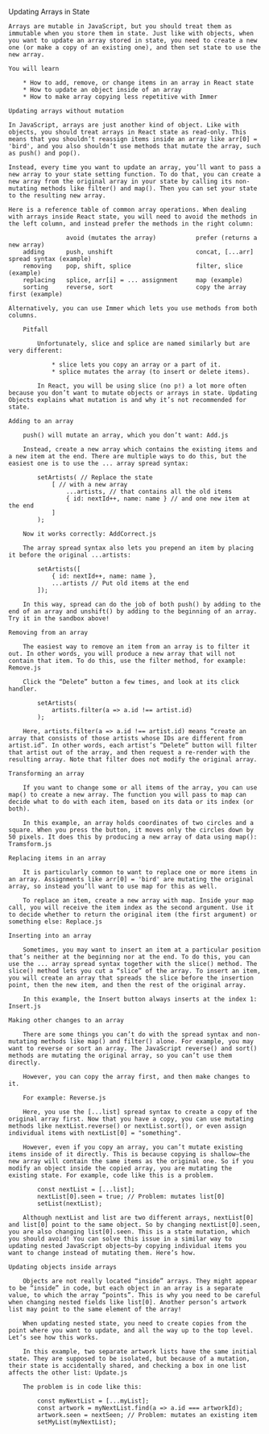 Updating Arrays in State

    Arrays are mutable in JavaScript, but you should treat them as immutable when you store them in state. Just like with objects, when you want to update an array stored in state, you need to create a new one (or make a copy of an existing one), and then set state to use the new array.

    You will learn

        * How to add, remove, or change items in an array in React state
        * How to update an object inside of an array
        * How to make array copying less repetitive with Immer

    Updating arrays without mutation

    In JavaScript, arrays are just another kind of object. Like with objects, you should treat arrays in React state as read-only. This means that you shouldn’t reassign items inside an array like arr[0] = 'bird', and you also shouldn’t use methods that mutate the array, such as push() and pop().

    Instead, every time you want to update an array, you’ll want to pass a new array to your state setting function. To do that, you can create a new array from the original array in your state by calling its non-mutating methods like filter() and map(). Then you can set your state to the resulting new array.

    Here is a reference table of common array operations. When dealing with arrays inside React state, you will need to avoid the methods in the left column, and instead prefer the methods in the right column:

                    avoid (mutates the array)	        prefer (returns a new array)
        adding	    push, unshift	                    concat, [...arr] spread syntax (example)
        removing	pop, shift, splice	                filter, slice (example)
        replacing	splice, arr[i] = ... assignment	    map (example)
        sorting	    reverse, sort	                    copy the array first (example)

    Alternatively, you can use Immer which lets you use methods from both columns.

        Pitfall

            Unfortunately, slice and splice are named similarly but are very different:

                * slice lets you copy an array or a part of it.
                * splice mutates the array (to insert or delete items).

            In React, you will be using slice (no p!) a lot more often because you don’t want to mutate objects or arrays in state. Updating Objects explains what mutation is and why it’s not recommended for state.

    Adding to an array

        push() will mutate an array, which you don’t want: Add.js

        Instead, create a new array which contains the existing items and a new item at the end. There are multiple ways to do this, but the easiest one is to use the ... array spread syntax:

            setArtists( // Replace the state
                [ // with a new array
                    ...artists, // that contains all the old items
                    { id: nextId++, name: name } // and one new item at the end
                ]
            );

        Now it works correctly: AddCorrect.js

        The array spread syntax also lets you prepend an item by placing it before the original ...artists:

            setArtists([
                { id: nextId++, name: name },
                ...artists // Put old items at the end
            ]);

        In this way, spread can do the job of both push() by adding to the end of an array and unshift() by adding to the beginning of an array. Try it in the sandbox above!

    Removing from an array

        The easiest way to remove an item from an array is to filter it out. In other words, you will produce a new array that will not contain that item. To do this, use the filter method, for example: Remove.js

        Click the “Delete” button a few times, and look at its click handler.

            setArtists(
                artists.filter(a => a.id !== artist.id)
            );

        Here, artists.filter(a => a.id !== artist.id) means “create an array that consists of those artists whose IDs are different from artist.id”. In other words, each artist’s “Delete” button will filter that artist out of the array, and then request a re-render with the resulting array. Note that filter does not modify the original array.

    Transforming an array

        If you want to change some or all items of the array, you can use map() to create a new array. The function you will pass to map can decide what to do with each item, based on its data or its index (or both).

        In this example, an array holds coordinates of two circles and a square. When you press the button, it moves only the circles down by 50 pixels. It does this by producing a new array of data using map(): Tramsform.js

    Replacing items in an array

        It is particularly common to want to replace one or more items in an array. Assignments like arr[0] = 'bird' are mutating the original array, so instead you’ll want to use map for this as well.

        To replace an item, create a new array with map. Inside your map call, you will receive the item index as the second argument. Use it to decide whether to return the original item (the first argument) or something else: Replace.js

    Inserting into an array

        Sometimes, you may want to insert an item at a particular position that’s neither at the beginning nor at the end. To do this, you can use the ... array spread syntax together with the slice() method. The slice() method lets you cut a “slice” of the array. To insert an item, you will create an array that spreads the slice before the insertion point, then the new item, and then the rest of the original array.

        In this example, the Insert button always inserts at the index 1: Insert.js

    Making other changes to an array

        There are some things you can’t do with the spread syntax and non-mutating methods like map() and filter() alone. For example, you may want to reverse or sort an array. The JavaScript reverse() and sort() methods are mutating the original array, so you can’t use them directly.

        However, you can copy the array first, and then make changes to it.

        For example: Reverse.js

        Here, you use the [...list] spread syntax to create a copy of the original array first. Now that you have a copy, you can use mutating methods like nextList.reverse() or nextList.sort(), or even assign individual items with nextList[0] = "something".

        However, even if you copy an array, you can’t mutate existing items inside of it directly. This is because copying is shallow—the new array will contain the same items as the original one. So if you modify an object inside the copied array, you are mutating the existing state. For example, code like this is a problem.

            const nextList = [...list];
            nextList[0].seen = true; // Problem: mutates list[0]
            setList(nextList);

        Although nextList and list are two different arrays, nextList[0] and list[0] point to the same object. So by changing nextList[0].seen, you are also changing list[0].seen. This is a state mutation, which you should avoid! You can solve this issue in a similar way to updating nested JavaScript objects—by copying individual items you want to change instead of mutating them. Here’s how.

    Updating objects inside arrays

        Objects are not really located “inside” arrays. They might appear to be “inside” in code, but each object in an array is a separate value, to which the array “points”. This is why you need to be careful when changing nested fields like list[0]. Another person’s artwork list may point to the same element of the array!

        When updating nested state, you need to create copies from the point where you want to update, and all the way up to the top level. Let’s see how this works.

        In this example, two separate artwork lists have the same initial state. They are supposed to be isolated, but because of a mutation, their state is accidentally shared, and checking a box in one list affects the other list: Update.js

        The problem is in code like this:

            const myNextList = [...myList];
            const artwork = myNextList.find(a => a.id === artworkId);
            artwork.seen = nextSeen; // Problem: mutates an existing item
            setMyList(myNextList);
